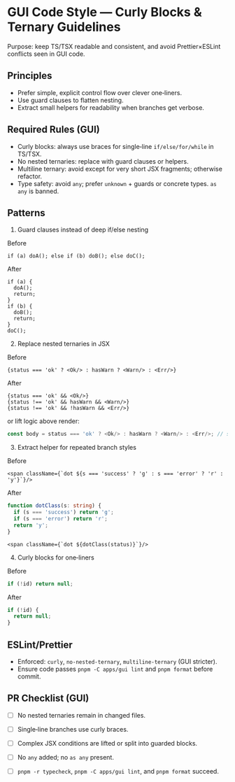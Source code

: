 # GUI Code Style — Curly Blocks & Ternary Guidelines

Purpose: keep TS/TSX readable and consistent, and avoid Prettier×ESLint conflicts seen in GUI code.

## Principles

- Prefer simple, explicit control flow over clever one‑liners.
- Use guard clauses to flatten nesting.
- Extract small helpers for readability when branches get verbose.

## Required Rules (GUI)

- Curly blocks: always use braces for single‑line `if/else/for/while` in TS/TSX.
- No nested ternaries: replace with guard clauses or helpers.
- Multiline ternary: avoid except for very short JSX fragments; otherwise refactor.
- Type safety: avoid `any`; prefer `unknown` + guards or concrete types. `as any` is banned.

## Patterns

1) Guard clauses instead of deep if/else nesting

Before
```tsx
if (a) doA(); else if (b) doB(); else doC();
```

After
```tsx
if (a) {
  doA();
  return;
}
if (b) {
  doB();
  return;
}
doC();
```

2) Replace nested ternaries in JSX

Before
```tsx
{status === 'ok' ? <Ok/> : hasWarn ? <Warn/> : <Err/>}
```

After
```tsx
{status === 'ok' && <Ok/>}
{status !== 'ok' && hasWarn && <Warn/>}
{status !== 'ok' && !hasWarn && <Err/>}
```
or lift logic above render:
```ts
const body = status === 'ok' ? <Ok/> : hasWarn ? <Warn/> : <Err/>; // small only
```

3) Extract helper for repeated branch styles

Before
```tsx
<span className={`dot ${s === 'success' ? 'g' : s === 'error' ? 'r' : 'y'}`}/>
```

After
```ts
function dotClass(s: string) {
  if (s === 'success') return 'g';
  if (s === 'error') return 'r';
  return 'y';
}
```
```tsx
<span className={`dot ${dotClass(status)}`}/>
```

4) Curly blocks for one‑liners

Before
```ts
if (!id) return null;
```
After
```ts
if (!id) {
  return null;
}
```

## ESLint/Prettier

- Enforced: `curly`, `no-nested-ternary`, `multiline-ternary` (GUI stricter).
- Ensure code passes `pnpm -C apps/gui lint` and `pnpm format` before commit.

## PR Checklist (GUI)

- [ ] No nested ternaries remain in changed files.
- [ ] Single‑line branches use curly braces.
- [ ] Complex JSX conditions are lifted or split into guarded blocks.
- [ ] No `any` added; no `as any` present.
- [ ] `pnpm -r typecheck`, `pnpm -C apps/gui lint`, and `pnpm format` succeed.

